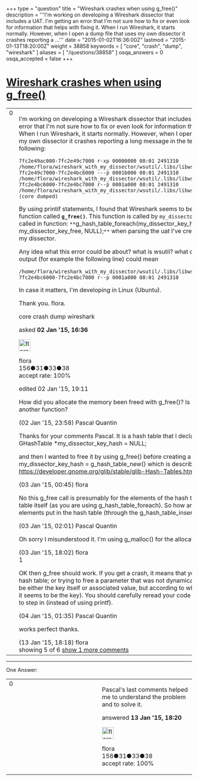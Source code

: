 +++
type = "question"
title = "Wireshark crashes when using g_free()"
description = '''I&#x27;m working on developing a Wireshark dissector that includes a UAT. I&#x27;m getting an error that I&#x27;m not sure how to fix or even look for information that helps with fixing it. When I run Wireshark, it starts normally. However, when I open a dump file that uses my own dissector it crashes reporting a ...'''
date = "2015-01-02T16:36:00Z"
lastmod = "2015-01-13T18:20:00Z"
weight = 38858
keywords = [ "core", "crash", "dump", "wireshark" ]
aliases = [ "/questions/38858" ]
osqa_answers = 0
osqa_accepted = false
+++

<div class="headNormal">

# [Wireshark crashes when using g\_free()](/questions/38858/wireshark-crashes-when-using-g_free)

</div>

<div id="main-body">

<div id="askform">

<table id="question-table" style="width:100%;"><colgroup><col style="width: 50%" /><col style="width: 50%" /></colgroup><tbody><tr class="odd"><td style="width: 30px; vertical-align: top"><div class="vote-buttons"><div id="post-38858-score" class="post-score" title="current number of votes">0</div><div id="favorite-count" class="favorite-count"></div></div></td><td><div id="item-right"><div class="question-body"><p>I'm working on developing a Wireshark dissector that includes a UAT. I'm getting an error that I'm not sure how to fix or even look for information that helps with fixing it. When I run Wireshark, it starts normally. However, when I open a dump file that uses my own dissector it crashes reporting a long message in the terminal ended with the following:</p><pre><code>7fc2e49ac000-7fc2e49c7000 r-xp 00000000 08:01 2491310                    /home/flora/wireshark_with_my_dissector/wsutil/.libs/libwsutil.so.4.0.0
7fc2e49c7000-7fc2e4bc6000 ---p 0001b000 08:01 2491310                    /home/flora/wireshark_with_my_dissector/wsutil/.libs/libwsutil.so.4.0.0
7fc2e4bc6000-7fc2e4bc7000 r--p 0001a000 08:01 2491310                    /home/flora/wireshark_with_my_dissector/wsutil/.libs/libwsutil.so.4.0.0Aborted (core dumped)</code></pre><p>By using printif statements, I found that Wireshark seems to be crashing at a function called <strong><code>g_free()</code></strong>. This function is called by <code>my_dissector_key_free()</code> which is called in function: <code>**</code>g_hash_table_foreach(my_dissector_key_hash, my_dissector_key_free, NULL);<code>**</code> when parsing the uat I've created to be used with my dissector.</p><p>Any idea what this error could be about? what is wsutil? what does any line of the output (for example the following line) could mean</p><pre><code>/home/flora/wireshark_with_my_dissector/wsutil/.libs/libwsutil.so.4.0.0
7fc2e4bc6000-7fc2e4bc7000 r--p 0001a000 08:01 2491310</code></pre><p>In case it matters, I'm developing in Linux (Ubuntu).</p><p>Thank you. flora.</p></div><div id="question-tags" class="tags-container tags">core crash dump wireshark</div><div id="question-controls" class="post-controls"></div><div class="post-update-info-container"><div class="post-update-info post-update-info-user"><p>asked <strong>02 Jan '15, 16:36</strong></p><img src="https://secure.gravatar.com/avatar/5642d9fe33d29ee47043f7e5796e67aa?s=32&amp;d=identicon&amp;r=g" class="gravatar" width="32" height="32" alt="flora&#39;s gravatar image" /><p>flora<br />
<span class="score" title="156 reputation points">156</span><span title="31 badges"><span class="badge1">●</span><span class="badgecount">31</span></span><span title="33 badges"><span class="silver">●</span><span class="badgecount">33</span></span><span title="38 badges"><span class="bronze">●</span><span class="badgecount">38</span></span><br />
<span class="accept_rate" title="Rate of the user&#39;s accepted answers">accept rate:</span> <span title="flora has 2 accepted answers">100%</span></p></div><div class="post-update-info post-update-info-edited"><p>edited 02 Jan '15, 19:11</p></div></div><div id="comments-container-38858" class="comments-container"><span id="38861"></span><div id="comment-38861" class="comment"><div id="post-38861-score" class="comment-score"></div><div class="comment-text"><p>How did you allocate the memory been freed with g_free()? Is it using g_malloc or another function?</p></div><div id="comment-38861-info" class="comment-info"><span class="comment-age">(02 Jan '15, 23:58)</span> Pascal Quantin</div></div><span id="38862"></span><div id="comment-38862" class="comment"><div id="post-38862-score" class="comment-score"></div><div class="comment-text"><p>Thanks for your comments Pascal. It is a hash table that I declared as static GHashTable *my_dissector_key_hash = NULL;</p><p>and then I wanted to free it by using g_free() before creating a hash by using my_dissector_key_hash = g_hash_table_new() which is described in this link <a href="https://developer.gnome.org/glib/stable/glib-Hash-Tables.html#g-hash-table-new">https://developer.gnome.org/glib/stable/glib-Hash-Tables.html#g-hash-table-new</a></p></div><div id="comment-38862-info" class="comment-info"><span class="comment-age">(03 Jan '15, 00:45)</span> flora</div></div><span id="38863"></span><div id="comment-38863" class="comment"><div id="post-38863-score" class="comment-score"></div><div class="comment-text"><p>No this g_free call is presumably for the elements of the hash table, and not the hash table itself (as you are using g_hash_table_foreach). So how are you allocating the elements put in the hash table (through the g_hash_table_insert function call)?</p></div><div id="comment-38863-info" class="comment-info"><span class="comment-age">(03 Jan '15, 02:01)</span> Pascal Quantin</div></div><span id="38868"></span><div id="comment-38868" class="comment"><div id="post-38868-score" class="comment-score"></div><div class="comment-text"><p>Oh sorry I misunderstood it. I'm using g_malloc() for the allocation.</p></div><div id="comment-38868-info" class="comment-info"><span class="comment-age">(03 Jan '15, 18:02)</span> flora</div></div><span id="38871"></span><div id="comment-38871" class="comment"><div id="post-38871-score" class="comment-score">1</div><div class="comment-text"><p>OK then g_free should work. If you get a crash, it means that you are corrupting your hash table; or trying to free a parameter that was not dynamically allocated (could be either the key itself or associated value, but according to what you shared earlier it seems to be the key). You should carefully reread your code and use a debugger to step in (instead of using printf).</p></div><div id="comment-38871-info" class="comment-info"><span class="comment-age">(04 Jan '15, 01:35)</span> Pascal Quantin</div></div><span id="39104"></span><div id="comment-39104" class="comment not_top_scorer"><div id="post-39104-score" class="comment-score"></div><div class="comment-text"><p>works perfect thanks.</p></div><div id="comment-39104-info" class="comment-info"><span class="comment-age">(13 Jan '15, 18:18)</span> flora</div></div></div><div id="comment-tools-38858" class="comment-tools"><span class="comments-showing"> showing 5 of 6 </span> <a href="#" class="show-all-comments-link">show 1 more comments</a></div><div class="clear"></div><div id="comment-38858-form-container" class="comment-form-container"></div><div class="clear"></div></div></td></tr></tbody></table>

------------------------------------------------------------------------

<div class="tabBar">

<span id="sort-top"></span>

<div class="headQuestions">

One Answer:

</div>

</div>

<span id="39105"></span>

<div id="answer-container-39105" class="answer accepted-answer answered-by-owner">

<table style="width:100%;"><colgroup><col style="width: 50%" /><col style="width: 50%" /></colgroup><tbody><tr class="odd"><td style="width: 30px; vertical-align: top"><div class="vote-buttons"><div id="post-39105-score" class="post-score" title="current number of votes">0</div></div></td><td><div class="item-right"><div class="answer-body"><p>Pascal's last comments helped me to understand the problem and to solve it.</p></div><div class="answer-controls post-controls"></div><div class="post-update-info-container"><div class="post-update-info post-update-info-user"><p>answered <strong>13 Jan '15, 18:20</strong></p><img src="https://secure.gravatar.com/avatar/5642d9fe33d29ee47043f7e5796e67aa?s=32&amp;d=identicon&amp;r=g" class="gravatar" width="32" height="32" alt="flora&#39;s gravatar image" /><p>flora<br />
<span class="score" title="156 reputation points">156</span><span title="31 badges"><span class="badge1">●</span><span class="badgecount">31</span></span><span title="33 badges"><span class="silver">●</span><span class="badgecount">33</span></span><span title="38 badges"><span class="bronze">●</span><span class="badgecount">38</span></span><br />
<span class="accept_rate" title="Rate of the user&#39;s accepted answers">accept rate:</span> <span title="flora has 2 accepted answers">100%</span></p></div></div><div id="comments-container-39105" class="comments-container"></div><div id="comment-tools-39105" class="comment-tools"></div><div class="clear"></div><div id="comment-39105-form-container" class="comment-form-container"></div><div class="clear"></div></div></td></tr></tbody></table>

</div>

<div class="paginator-container-left">

</div>

</div>

</div>

